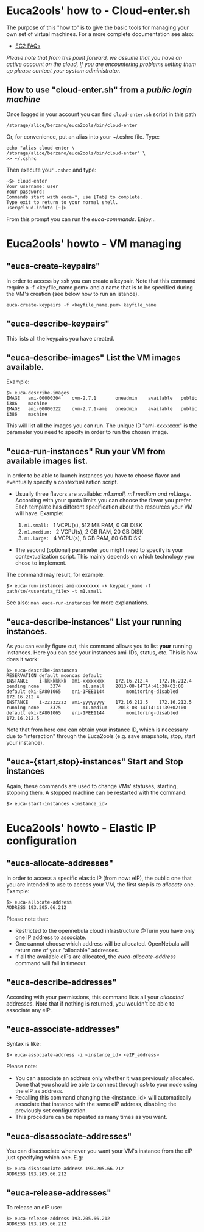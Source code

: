 Euca2ools' how to - Cloud-enter.sh
==================================

The purpose of this "how to" is to give the basic tools for managing 
your own set of virtual machines.
For a more complete documentation see also:

*   [EC2 FAQs](https://aws.amazon.com/ec2/faqs/ "Amazon EC2 FAQ")

*Please note that from this point forward, we assume that you have an
active account on the cloud, If you are encountering problems setting
them up please contact your system administrator.*

How to use "cloud-enter.sh" from a *public login machine*
---------------------------------------------------------

Once logged in your account you can find ```cloud-enter.sh``` script
in this path 

```/storage/alice/berzano/euca2ools/bin/cloud-enter```

Or, for convenience, put an alias into your ~/.cshrc file.
Type:

```{.sh}
echo "alias cloud-enter \
/storage/alice/berzano/euca2ools/bin/cloud-enter" \
>> ~/.cshrc
```
Then execute your ```.cshrc``` and type: 

    ~$> cloud-enter
    Your username: user
    Your password:
    Commands start with euca-*, use [Tab] to complete.
    Type exit to return to your normal shell.
    user@cloud-infnto [~]>

From this prompt you can run the *euca-commands*. 
Enjoy...


Euca2ools' howto - VM managing
===============================

"euca-create-keypairs"
----------------------

In order to access by ssh you can create a keypair. Note that this 
command require a -f \<keyfile_name.pem\> and a name that is to be 
specified during the VM's creation (see below how to run an istance).

```{.sh}
euca-create-keypairs -f <keyfile_name.pem> keyfile_name
```

"euca-describe-keypairs"
------------------------
This lists all the keypairs you have created.

"euca-describe-images" List the VM images available.
----------------------------------------------------
Example:

```{.sh}
$> euca-describe-images
IMAGE	ami-00000304	cvm-2.7.1	    oneadmin	available	public		i386	machine
IMAGE	ami-00000322	cvm-2.7.1-ami	oneadmin	available	public		i386	machine
```

This will list all the images you can run. The unique ID 
"ami-xxxxxxxx" is the parameter you need to specify
in order to run the chosen image.

"euca-run-instances" Run your VM from available images list.
------------------------------------------------------------
In order to be able to launch instances you have to choose flavor 
and eventually specify a contextualization script.

*   Usually three flavors are available: *m1.small, m1.medium and 
    m1.large*. According with your quota limits you can choose the 
    flavor you prefer.
    Each template has different specification about the resources 
    your VM will have.
    Example: 

    1.   ```m1.small: ```  1 VCPU(s), 512 MB RAM, 0  GB DISK 
    2.   ```m1.medium: ``` 2 VCPU(s),   2 GB RAM, 20 GB DISK
    3.   ```m1.large: ```  4 VCPU(s),   8 GB RAM, 80 GB DISK 

*   The second (optional) parameter you might need to specify is your
    contextualization script.
    This mainly depends on which technology you chose to implement.


The command may result, for example:

```{.sh}
$> euca-run-instances ami-xxxxxxxx -k keypair_name -f path/to/<userdata_file> -t m1.small
```

See also: ```man euca-run-instances``` for more explanations.

"euca-describe-instances" List your running instances.
------------------------------------------------------
As you can easily figure out, this command allows you to list 
__your__ running instances. Here you can see your instances ami-IDs,
status, etc.
This is how does it work:

```{.sh}
$> euca-describe-instances
RESERVATION default mconcas default
INSTANCE    i-kkkkkkkk  ami-xxxxxxxx    172.16.212.4    172.16.212.4    pending none    3374        m1.small    2013-08-14T14:41:38+02:00   default eki-EA801065    eri-1FEE1144        monitoring-disabled     172.16.212.4
INSTANCE    i-zzzzzzzz  ami-yyyyyyyy    172.16.212.5    172.16.212.5    running none    3375        m1.medium    2013-08-14T14:41:39+02:00   default eki-EA801065    eri-1FEE1144        monitoring-disabled     172.16.212.5 
```

Note that from here one can obtain your instance ID, which is 
necessary due to "interaction" through the Euca2ools 
(e.g. save snapshots, stop, start your instance).

"euca-{start,stop}-instances" Start and Stop instances
------------------------------------------------------
Again, these commands are used to change VMs' statuses, starting,
stopping them.
A stopped machine can be restarted with the command:

```{.sh}
$> euca-start-instances <instance_id>
```

Euca2ools' howto - Elastic IP configuration
============================================

"euca-allocate-addresses"
-------------------------

In order to access a specific elastic IP (from now: eIP), the public 
one that you are intended to use to access your VM, the first step 
is *to allocate* one.
Example:

```{.sh}
$> euca-allocate-address
ADDRESS 193.205.66.212
```

Please note that:

*   Restricted to the opennebula cloud infrastructure @Turin you 
    have only one IP address to associate. 
*   One cannot choose which address will be allocated. 
    OpenNebula will return one of your "allocable" addresses.
*   If all the available eIPs are allocated, 
    the *euca-allocate-address* command will fall in timeout. 

"euca-describe-addresses"
-------------------------

According with your permissions, this command lists all your 
*allocated* addresses. Note that if nothing is returned, you 
wouldn't be able to associate any eIP. 

"euca-associate-addresses"
--------------------------

Syntax is like:

```{.sh}
$> euca-associate-address -i <instance_id> <eIP_address>
```

Please note: 

*   You can associate an address only whether it was 
    previously allocated. Done that you should be able to connect 
    through *ssh* to your node using the eIP as address.
*   Recalling this command changing the \<instance_id\> will 
    automatically associate that instance with the same eIP address, 
    disabling the previously set configuration. 
*   This procedure can be repeated as many times as you want. 
 
"euca-disassociate-addresses"
-----------------------------

You can disassociate whenever you want your VM's instance from the 
eIP just specifying which one.
E.g:

```{.sh}
$> euca-disassociate-address 193.205.66.212
ADDRESS 193.205.66.212
```

"euca-release-addresses"
------------------------

To release an eIP use:

```{.sh}
$> euca-release-address 193.205.66.212
ADDRESS 193.205.66.212
```
    



